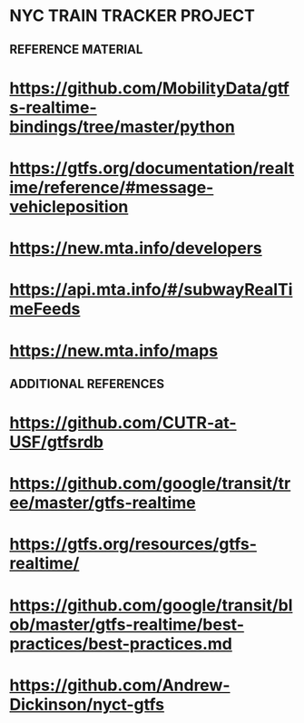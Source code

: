 # NYC TRAIN TRACKER PROJECT

## REFERENCE MATERIAL
# https://github.com/MobilityData/gtfs-realtime-bindings/tree/master/python
# https://gtfs.org/documentation/realtime/reference/#message-vehicleposition
# https://new.mta.info/developers
# https://api.mta.info/#/subwayRealTimeFeeds
# https://new.mta.info/maps

## ADDITIONAL REFERENCES
# https://github.com/CUTR-at-USF/gtfsrdb
# https://github.com/google/transit/tree/master/gtfs-realtime
# https://gtfs.org/resources/gtfs-realtime/
# https://github.com/google/transit/blob/master/gtfs-realtime/best-practices/best-practices.md
# https://github.com/Andrew-Dickinson/nyct-gtfs
